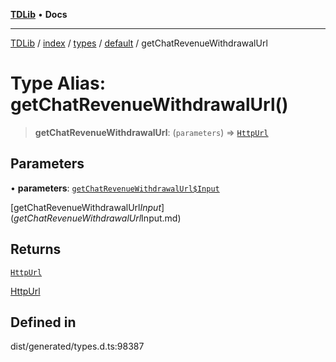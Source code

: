 [**TDLib**](../../../../../../README.md) • **Docs**

***

[TDLib](../../../../../../modules.md) / [index](../../../../../README.md) / [types](../../../README.md) / [default](../README.md) / getChatRevenueWithdrawalUrl

# Type Alias: getChatRevenueWithdrawalUrl()

> **getChatRevenueWithdrawalUrl**: (`parameters`) => [`HttpUrl`](HttpUrl.md)

## Parameters

• **parameters**: [`getChatRevenueWithdrawalUrl$Input`](getChatRevenueWithdrawalUrl$Input.md)

[getChatRevenueWithdrawalUrl$Input](getChatRevenueWithdrawalUrl$Input.md)

## Returns

[`HttpUrl`](HttpUrl.md)

[HttpUrl](HttpUrl.md)

## Defined in

dist/generated/types.d.ts:98387
